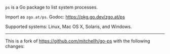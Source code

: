 `ps` is a Go package to list system processes.

Import as `zgo.at/ps`. Godoc: https://pkg.go.dev/zgo.at/ps

Supported systems: Linux, Mac OS X, Solaris, and Windows.

---

This is a fork of https://github.com/mitchellh/go-ps with the following changes:


